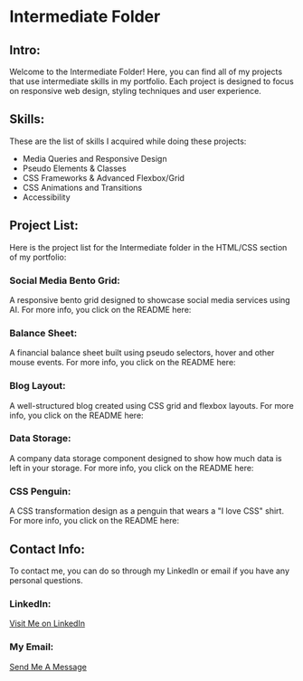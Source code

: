 # Intermediate Folder 

## Intro: 
Welcome to the Intermediate Folder! Here, you can find all of my projects that use intermediate skills in my portfolio. Each project is designed to focus on responsive web design, styling techniques and user experience.  

## Skills: 
These are the list of skills I acquired while doing these projects: 
- Media Queries and Responsive Design 
- Pseudo Elements & Classes 
- CSS Frameworks & Advanced Flexbox/Grid 
- CSS Animations and Transitions 
- Accessibility 

## Project List: 
Here is the project list for the Intermediate folder in the HTML/CSS section of my portfolio: 

### Social Media Bento Grid:
A responsive bento grid designed to showcase social media services using AI. For more info, you click on the README here: []() 

### Balance Sheet: 
A financial balance sheet built using pseudo selectors, hover and other mouse events. For more info, you click on the README here: []()

### Blog Layout: 
A well-structured blog created using CSS grid and flexbox layouts. For more info, you click on the README here: []()

### Data Storage: 
A company data storage component designed to show how much data is left in your storage. For more info, you click on the README here: []()

### CSS Penguin: 
A CSS transformation design as a penguin that wears a "I love CSS" shirt. For more info, you click on the README here: []()


## Contact Info: 
To contact me, you can do so through my LinkedIn or email if you have any personal questions. 

### LinkedIn: 
[Visit Me on LinkedIn](https://www.linkedin.com/in/kalecia-mcneal/ "My LinkedIn Link")

### My Email: 
[Send Me A Message](mailto:kaleciamcneal@gmail.com "My Gmail Address")